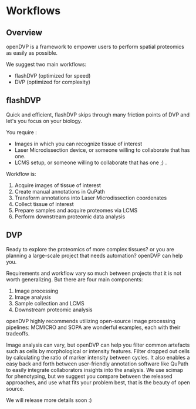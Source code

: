 # Workflows

## Overview

openDVP is a framework to empower users to perform spatial proteomics as easily as possible.  

We suggest two main workflows:

 - flashDVP (optimized for speed)
 - DVP (optimized for complexity)

## flashDVP

Quick and efficient, flashDVP skips through many friction points of DVP and let's you focus on your biology.

You require :

- Images in which you can recognize tissue of interest
- Laser Microdissection device, or someone willing to collaborate that has one.
- LCMS setup, or someone willing to collaborate that has one ;) .
 
Workflow is:

1. Acquire images of tissue of interest
2. Create manual annotations in QuPath
3. Transform annotations into Laser Microdissection coordenates
4. Collect tissue of interest
5. Prepare samples and acquire proteomes via LCMS
6. Perform downstream proteomic data analysis


## DVP

Ready to explore the proteomics of more complex tissues? or you are planning a large-scale project that needs automation? openDVP can help you.  

Requirements and workflow vary so much between projects that it is not worth generalizing. But there are four main components:

1. Image processing
2. Image analysis
3. Sample collection and LCMS
4. Downstream proteomic analysis

openDVP highly recommends utilizing open-source image processing pipelines: MCMICRO and SOPA are wonderful examples, each with their tradeoffs.

Image analysis can vary, but openDVP can help you filter common artefacts such as cells by morphological or intensity features. Filter dropped out cells by calculating the ratio of marker intensity between cycles. It also enables a easy back and forth between user-friendly annotation software like QuPath to easily integrate collaborators insights into the analysis. We use scimap for phenotyping, but we suggest you compare between the released approaches, and use what fits your problem best, that is the beauty of open source.

We will release more details soon :)